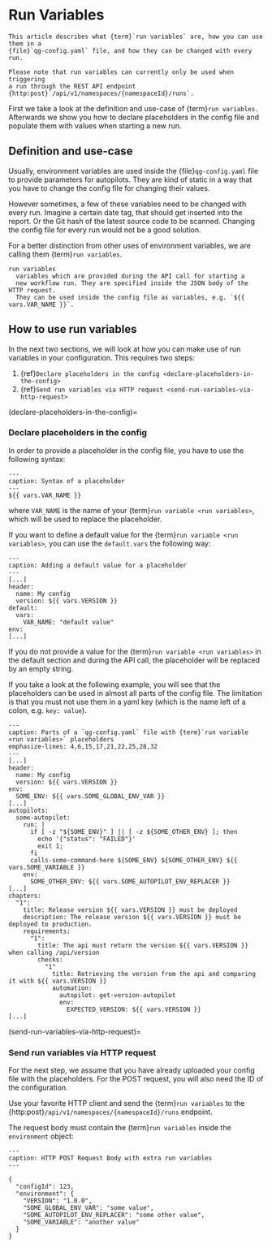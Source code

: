 # Run Variables

```{note}
This article describes what {term}`run variables` are, how you can use them in a
{file}`qg-config.yaml` file, and how they can be changed with every run.

Please note that run variables can currently only be used when triggering
a run through the REST API endpoint {http:post}`/api/v1/namespaces/{namespaceId}/runs`.
```

First we take a look at the definition and use-case of {term}`run variables`.
Afterwards we show you how to declare placeholders in the config file and
populate them with values when starting a new run.

## Definition and use-case

Usually, environment variables are used inside the {file}`qg-config.yaml` file
to provide parameters for autopilots. They are kind of static in a way that you
have to change the config file for changing their values.

However sometimes, a few of these variables need to be changed with every run.
Imagine a certain date tag, that should get inserted into the report.
Or the Git hash of the latest source code to be scanned.
Changing the config file for every run would not be a good solution.

For a better distinction from other uses of environment variables, we are
calling them {term}`run variables`.

```{glossary}
run variables
  variables which are provided during the API call for starting a
  new workflow run. They are specified inside the JSON body of the HTTP request.
  They can be used inside the config file as variables, e.g. `${{ vars.VAR_NAME }}`.
```

## How to use run variables

In the next two sections, we will look at how you can make use of run variables
in your configuration. This requires two steps:

1. {ref}`Declare placeholders in the config <declare-placeholders-in-the-config>`
2. {ref}`Send run variables via HTTP request <send-run-variables-via-http-request>`

(declare-placeholders-in-the-config)=

### Declare placeholders in the config

In order to provide a placeholder in the config file, you have to use the following syntax:

```{code-block} yaml
---
caption: Syntax of a placeholder
---
${{ vars.VAR_NAME }}
```

where `VAR_NAME` is the name of your {term}`run variable <run variables>`, which
will be used to replace the placeholder.

If you want to define a default value for the {term}`run variable <run variables>`, you can use the `default.vars` the following way:

```{code-block} yaml
---
caption: Adding a default value for a placeholder
---
[...]
header:
  name: My config
  version: ${{ vars.VERSION }}
default:
  vars:
    VAR_NAME: "default value"
env:
[...]
```

If you do not provide a value for the {term}`run variable <run variables>` in the default section and during the API call, the placeholder will be replaced by an empty string.

If you take a look at the following example, you will see that the placeholders
can be used in almost all parts of the config file. The limitation is that you
must not use them in a yaml key (which is the name left of a colon, e.g. `key: value`).

```{code-block} yaml
---
caption: Parts of a `qg-config.yaml` file with {term}`run variable <run variables>` placeholders
emphasize-lines: 4,6,15,17,21,22,25,28,32
---
[...]
header:
  name: My config
  version: ${{ vars.VERSION }}
env:
  SOME_ENV: ${{ vars.SOME_GLOBAL_ENV_VAR }}
[...]
autopilots:
  some-autopilot:
    run: |
      if [ -z "${SOME_ENV}" ] || [ -z ${SOME_OTHER_ENV} ]; then
        echo '{"status": "FAILED"}'
        exit 1;
      fi
      calls-some-command-here ${SOME_ENV} ${SOME_OTHER_ENV} ${{ vars.SOME_VARIABLE }}
    env:
      SOME_OTHER_ENV: ${{ vars.SOME_AUTOPILOT_ENV_REPLACER }}
[...]
chapters:
  "1":
    title: Release version ${{ vars.VERSION }} must be deployed
    description: The release version ${{ vars.VERSION }} must be deployed to production.
    requirements:
      "1":
        title: The api must return the version ${{ vars.VERSION }} when calling /api/version
        checks:
          "1"
            title: Retrieving the version from the api and comparing it with ${{ vars.VERSION }}
            automation:
              autopilot: get-version-autopilot
              env:
                EXPECTED_VERSION: ${{ vars.VERSION }}
[...]
```

(send-run-variables-via-http-request)=

### Send run variables via HTTP request

For the next step, we assume that you have already uploaded your config file with
the placeholders. For the POST request, you will also need the ID of the
configuration.

Use your favorite HTTP client and send the {term}`run variables` to the
{http:post}`/api/v1/namespaces/{namespaceId}/runs` endpoint.

The request body must contain the {term}`run variables` inside the
`environment` object:

```{code-block} json
---
caption: HTTP POST Request Body with extra run variables
---

{
  "configId": 123,
  "environment": {
    "VERSION": "1.0.0",
    "SOME_GLOBAL_ENV_VAR": "some value",
    "SOME_AUTOPILOT_ENV_REPLACER": "some other value",
    "SOME_VARIABLE": "another value"
  }
}
```
